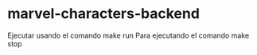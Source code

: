 # marvel-characters-backend
Ejecutar usando el comando make run 
Para ejecutando el comando make stop
